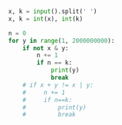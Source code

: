 
<BlogInfo id="1248" title="30.或与加" author="白日梦想猿" pv=0 read_times=0 pre_cost_time="0分14秒" category="leetcode" tag_list="['leetcode']" create_time="2022.02.24 15:34:27" update_time="2023.02.08 22:18:46" />

```python
x, k = input().split(' ')
x, k = int(x), int(k)

n = 0
for y in range(1, 2000000000):
    if not x & y:
        n += 1
        if n == k:
            print(y)
            break
    # if x + y != x | y:
    #     n += 1
    #     if n==k:
    #         print(y)
    #         break

```
